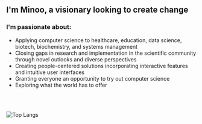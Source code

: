 <h2> I'm Minoo, a visionary looking to create change</h2>


<h3> I'm passionate about: </h3>

- Applying computer science to healthcare, education, data science, biotech, biochemistry, and systems management
- Closing gaps in research and implementation in the scientific community through novel outlooks and diverse perspectives  
- Creating people-centered solutions incorporating interactive features and intuitive user interfaces 
- Granting everyone an opportunity to try out computer science
- Exploring what the world has to offer 

<br/><br/>

![Top Langs](https://github-readme-stats.vercel.app/api/top-langs/?username=Minoo-Kim&layout=compact&show_icons=true)

<br><br>



